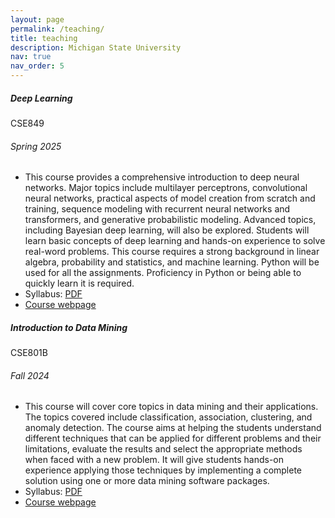 ```yaml
---
layout: page
permalink: /teaching/
title: teaching
description: Michigan State University
nav: true
nav_order: 5
---
```


<!-- Spring 2025 CSE849 -->
<div class="card mt-3">
  <div class="p-3">
    <div class="row">
      <div class="col-sm-10">
        <h5 class="font-weight-bold">Deep Learning</h5>
      </div>
      <div class="col-sm-2 text-left text-sm-right">
        <span class="badge font-weight-bold danger-color-dark text-uppercase align-middle">
            CSE849
        </span>
      </div>
    </div>
    <h6 class="font-italic mt-2 mt-sm-0">Spring 2025</h6>
    <ul class="card-text font-weight-light list-group list-group-flush">
      <li class="list-group-item">This course provides a comprehensive introduction to deep neural networks. Major topics include multilayer perceptrons, convolutional neural networks, practical aspects of model creation from scratch and training, sequence modeling with recurrent neural networks and transformers, and generative probabilistic modeling. Advanced topics, including Bayesian deep learning, will also be explored. Students will learn basic concepts of deep learning and hands-on experience to solve real-word problems. This course requires a strong background in linear algebra, probability and statistics, and machine learning. Python will be used for all the assignments. Proficiency in Python or being able to quickly learn it is required.</li> 
      <li class="list-group-item">Syllabus: <a href="/assets/pdf/syllabus_Ss25.pdf">PDF</a></li> 
      <li class="list-group-item"><a href="/courses/25S-CSE849.html">Course webpage</a></li>
    </ul>
  </div>
</div>

<!-- Fall 2024 CSE801B -->
<div class="card mt-3">
  <div class="p-3">
    <div class="row">
      <div class="col-sm-10">
        <h5 class="font-weight-bold">Introduction to Data Mining</h5>
      </div>
      <div class="col-sm-2 text-left text-sm-right">
        <span class="badge font-weight-bold danger-color-dark text-uppercase align-middle">
            CSE801B
        </span>
      </div>
    </div>
    <h6 class="font-italic mt-2 mt-sm-0">Fall 2024</h6>
    <ul class="card-text font-weight-light list-group list-group-flush">
      <li class="list-group-item">This course will cover core topics in data mining and their applications. The topics covered include classification, association, clustering, and anomaly detection. The course aims at helping the students understand different techniques that can be applied for different problems and their limitations, evaluate the results and select the appropriate methods when faced with a new problem. It will give students hands-on experience applying those techniques by implementing a complete solution using one or more data mining software packages.</li> 
      <li class="list-group-item">Syllabus: <a href="/assets/pdf/syllabus_fs24.pdf">PDF</a></li> 
      <li class="list-group-item"><a href="/courses/24F-CSE801B.html">Course webpage</a></li>
    </ul>
  </div>
</div>



